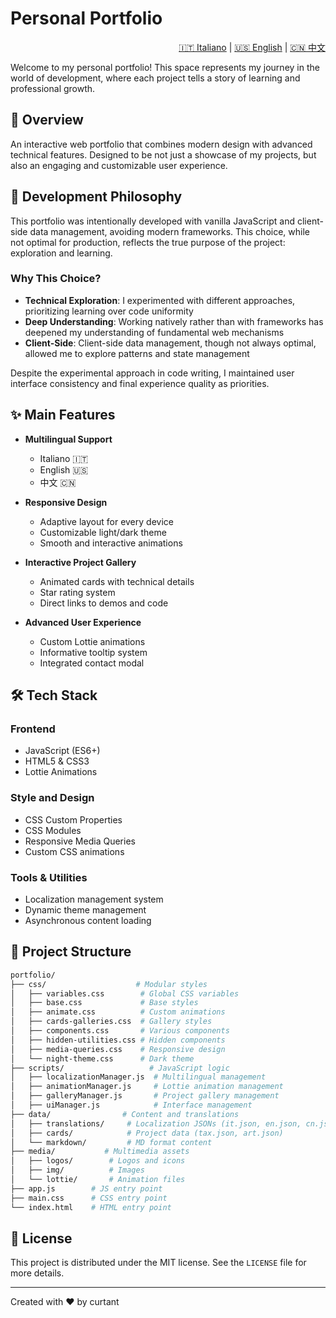 # Personal Portfolio

<div align="right">

[🇮🇹 Italiano](README.md) | [🇺🇸 English](README_EN.md) | [🇨🇳 中文](README_CN.md)

</div>

Welcome to my personal portfolio! This space represents my journey in the world of development, where each project tells a story of learning and professional growth.

## 🚀 Overview

An interactive web portfolio that combines modern design with advanced technical features. Designed to be not just a showcase of my projects, but also an engaging and customizable user experience.

## 💭 Development Philosophy

This portfolio was intentionally developed with vanilla JavaScript and client-side data management, avoiding modern frameworks. This choice, while not optimal for production, reflects the true purpose of the project: exploration and learning.

### Why This Choice?

- **Technical Exploration**: I experimented with different approaches, prioritizing learning over code uniformity
- **Deep Understanding**: Working natively rather than with frameworks has deepened my understanding of fundamental web mechanisms
- **Client-Side**: Client-side data management, though not always optimal, allowed me to explore patterns and state management

Despite the experimental approach in code writing, I maintained user interface consistency and final experience quality as priorities.

## ✨ Main Features

- **Multilingual Support**
  - Italiano 🇮🇹
  - English 🇺🇸
  - 中文 🇨🇳

- **Responsive Design**
  - Adaptive layout for every device
  - Customizable light/dark theme
  - Smooth and interactive animations

- **Interactive Project Gallery**
  - Animated cards with technical details
  - Star rating system
  - Direct links to demos and code

- **Advanced User Experience**
  - Custom Lottie animations
  - Informative tooltip system
  - Integrated contact modal

## 🛠️ Tech Stack

### Frontend

- JavaScript (ES6+)
- HTML5 & CSS3
- Lottie Animations

### Style and Design

- CSS Custom Properties
- CSS Modules
- Responsive Media Queries
- Custom CSS animations

### Tools & Utilities

- Localization management system
- Dynamic theme management
- Asynchronous content loading

## 📂 Project Structure

```bash
portfolio/
├── css/                    # Modular styles
│   ├── variables.css        # Global CSS variables
│   ├── base.css             # Base styles
│   ├── animate.css          # Custom animations
│   ├── cards-galleries.css  # Gallery styles
│   ├── components.css       # Various components
│   ├── hidden-utilities.css # Hidden components
│   ├── media-queries.css    # Responsive design
│   └── night-theme.css      # Dark theme
├── scripts/                   # JavaScript logic
│   ├── localizationManager.js  # Multilingual management
│   ├── animationManager.js     # Lottie animation management
│   ├── galleryManager.js       # Project gallery management
│   ├── uiManager.js            # Interface management
├── data/                # Content and translations
│   ├── translations/     # Localization JSONs (it.json, en.json, cn.json)
│   ├── cards/            # Project data (tax.json, art.json)
│   └── markdown/         # MD format content
├── media/           # Multimedia assets
│   ├── logos/        # Logos and icons
│   ├── img/          # Images
│   └── lottie/       # Animation files
├── app.js        # JS entry point
├── main.css      # CSS entry point
└── index.html    # HTML entry point
```

## 📝 License

This project is distributed under the MIT license. See the `LICENSE` file for more details.

---

Created with ❤️ by curtant